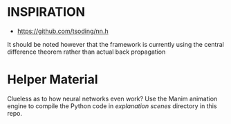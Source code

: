 # INSPIRATION
- https://github.com/tsoding/nn.h

It should be noted however that the framework is currently using the central difference theorem rather than actual back propagation

# Helper Material

Clueless as to how neural networks even work? Use the Manim animation engine to compile the Python code in *explanation scenes* directory in this repo.
